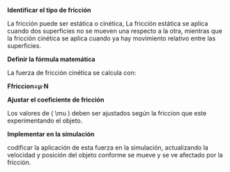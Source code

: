 **Identificar el tipo de fricción**

La fricción puede ser estática o cinética, La fricción estática se aplica cuando dos superficies no se mueven una respecto a la otra, mientras que la fricción cinética se aplica cuando ya hay movimiento relativo entre las superficies.

**Definir la fórmula matemática**
  
   La fuerza de fricción cinética se calcula con:
   
   **Ffriccion=μ⋅N**

**Ajustar el coeficiente de fricción**
   
   Los valores de \( \mu \) deben ser ajustados según la friccion que este experimentando el objeto.

**Implementar en la simulación**

codificar la aplicación de esta fuerza en la simulación, actualizando la velocidad y posición del objeto conforme se mueve y se ve afectado por la fricción.
